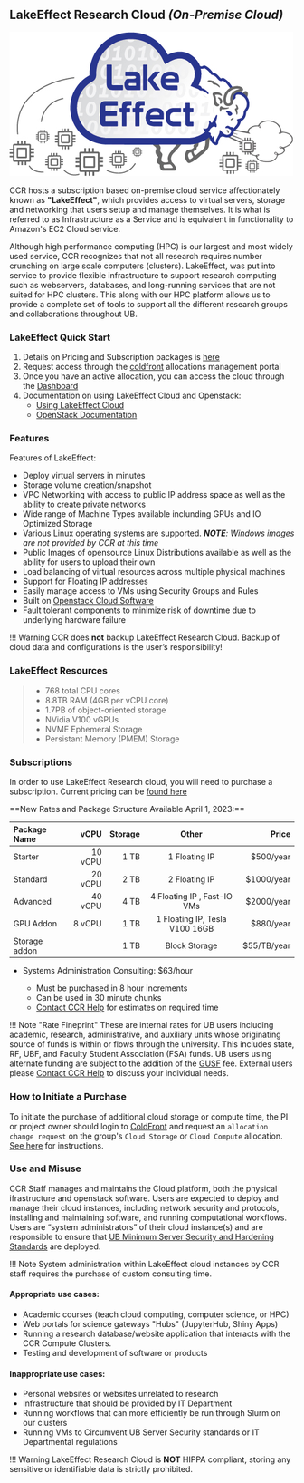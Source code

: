 ## LakeEffect Research Cloud _(On-Premise Cloud)_


![](../images/cloud/LakeEffectLogo_2.jpg)

CCR hosts a subscription based on-premise cloud service affectionately known as **"LakeEffect"**, which provides access to virtual servers, storage and networking that users setup and manage themselves. It is what is referred to as Infrastructure as a Service and is equivalent in functionality to Amazon's EC2 Cloud service.

Although high performance computing (HPC) is our largest and most widely used service, CCR recognizes that not all research requires number crunching on large scale computers (clusters). LakeEffect, was put into service to provide flexible infrastructure to support research computing such as webservers, databases, and long-running services that are not suited for HPC clusters. This along with our HPC platform allows us to provide a complete set of tools to support all the different research groups and collaborations throughout UB.


### LakeEffect Quick Start

1. Details on Pricing and Subscription packages is [here](#subscriptions)
2. Request access through the [coldfront](../portals/coldfront.md) allocations management portal
3. Once you have an active allocation, you can access the cloud through the [Dashboard](https://dashboard.cloud.ccr.buffalo.edu)
4. Documentation on using LakeEffect Cloud and Openstack:
	* [Using LakeEffect Cloud](./using.md)
	* [OpenStack Documentation](https://docs.openstack.org/)

### Features

Features of LakeEffect:

* Deploy virtual servers in minutes
* Storage volume creation/snapshot
* VPC Networking with access to public IP address space as well as the ability to create private networks
* Wide range of Machine Types available inclunding GPUs and IO Optimized Storage
* Various Linux operating systems are supported.  _**NOTE**: Windows images are not provided by CCR at this time_
* Public Images of opensource Linux Distributions available as well as the ability for users to upload their own
* Load balancing of virtual resources across multiple physical machines
* Support for Floating IP addresses
* Easily manage access to VMs using Security Groups and Rules
* Built on [Openstack Cloud Software](https://www.openstack.org/)
* Fault tolerant components to minimize risk of downtime due to underlying hardware failure

!!! Warning
    CCR does **not** backup LakeEffect Research Cloud. Backup of cloud data and configurations is the user’s responsibility!

### LakeEffect Resources
> * 768 total CPU cores
> * 8.8TB RAM (4GB per vCPU core)
> * 1.7PB of object-oriented storage
> * NVidia V100 vGPUs
> * NVME Ephemeral Storage
> * Persistant Memory (PMEM) Storage


### Subscriptions

In order to use LakeEffect Research cloud, you will need to purchase a subscription.  Current pricing can be [found here](https://ubccr.freshdesk.com/en/support/solutions/articles/5000680817-cloud-access-and-subscriptions)  

==New Rates and Package Structure Available April 1, 2023:==  

| Package Name | vCPU | Storage | Other | Price |
| :--- | ---: | ---: | :----: | ---:| 
| Starter| 10 vCPU | 1 TB | 1 Floating IP | $500/year |
| Standard| 20 vCPU | 2 TB | 2 Floating IP | $1000/year |
| Advanced| 40 vCPU | 4 TB | 4 Floating IP , Fast-IO VMs | $2000/year |
| GPU Addon| 8 vCPU | 1 TB | 1 Floating IP, Tesla V100 16GB | $880/year |
| Storage addon | | 1 TB | Block Storage | $55/TB/year |

* Systems Administration Consulting: $63/hour

    * Must be purchased in 8 hour increments
    * Can be used in 30 minute chunks
    * [Contact CCR Help](../help.md) for estimates on required time

!!! Note "Rate Fineprint"
    These are internal rates for UB users including academic, research, administrative, and auxiliary units whose originating source of funds is within or flows through the university.  This includes state, RF, UBF, and Faculty Student Association (FSA) funds.   UB users using alternate funding are subject to the addition of the [GUSF](https://www.buffalo.edu/administrative-services/policy1/ub-policy-lib/general-univ-service-fee.html) fee.  External users please [Contact CCR Help](../help.md) to discuss your individual needs.

### How to Initiate a Purchase  

To initiate the purchase of additional cloud storage or compute time, the PI or project owner should login to [ColdFront](https://coldfront.ccr.buffalo.edu) and request an `allocation change request` on the group's `Cloud Storage` or `Cloud Compute` allocation.  [See here](../portals/coldfront.md#allocation-change-requests) for instructions.  

### Use and Misuse

CCR Staff manages and maintains the Cloud platform, both the physical ifrastructure and openstack software. Users are expected to deploy and manage their cloud instances, including network security and protocols, installing and maintaining software, and running computational workflows. Users are “system administrators” of their cloud instance(s) and are responsible to ensure that [UB Minimum Server Security and Hardening Standards](https://www.buffalo.edu/ubit/policies/guidance-documents/server-security-and-hardening.html) are deployed.

!!! Note
    System administration within LakeEffect cloud instances by CCR staff requires the purchase of custom consulting time.

#### Appropriate use cases:
* Academic courses (teach cloud computing, computer science, or HPC)
* Web portals for science gateways "Hubs" (JupyterHub, Shiny Apps)
* Running a research database/website application that interacts with the CCR Compute Clusters.
* Testing and development of software or products

#### Inappropriate use cases:
* Personal websites or websites unrelated to research
* Infrastructure that should be provided by IT Department
* Running workflows that can more efficiently be run through Slurm on our clusters
* Running VMs to Circumvent UB Server Security standards or IT Departmental regulations

!!! Warning
    LakeEffect Research Cloud is **NOT** HIPPA compliant, storing any sensitive or identifiable data is strictly prohibited.
